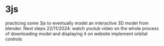 # 3js
practicing some 3js to eventually model an interactive 3D model from blender.
Next steps 22/11/2024:
    watch youtub video on the whole process of downloading model and displaying it on website
    implement orbital controls
